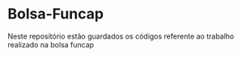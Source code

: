 # Bolsa-Funcap
Neste repositório estão guardados os códigos referente ao trabalho realizado na bolsa funcap
